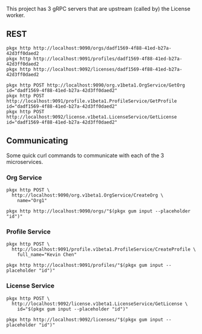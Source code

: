 This project has 3 gRPC servers that are upstream (called by) the License
worker.

## REST

```shell
pkgx http http://localhost:9090/orgs/dadf1569-4f88-41ed-b27a-42d3ff0daed2
pkgx http http://localhost:9091/profiles/dadf1569-4f88-41ed-b27a-42d3ff0daed2
pkgx http http://localhost:9092/licenses/dadf1569-4f88-41ed-b27a-42d3ff0daed2

pkgx http POST http://localhost:9090/org.v1beta1.OrgService/GetOrg id="dadf1569-4f88-41ed-b27a-42d3ff0daed2"
pkgx http POST http://localhost:9091/profile.v1beta1.ProfileService/GetProfile id="dadf1569-4f88-41ed-b27a-42d3ff0daed2"
pkgx http POST http://localhost:9092/license.v1beta1.LicenseService/GetLicense id="dadf1569-4f88-41ed-b27a-42d3ff0daed2"
```

## Communicating

Some quick curl commands to communicate with each of the 3 microservices.

### Org Service

```shell
pkgx http POST \
  http://localhost:9090/org.v1beta1.OrgService/CreateOrg \
    name="Org1"

pkgx http http://localhost:9090/orgs/"$(pkgx gum input --placeholder "id")"
```

### Profile Service

```shell
pkgx http POST \
  http://localhost:9091/profile.v1beta1.ProfileService/CreateProfile \
    full_name="Kevin Chen"

pkgx http http://localhost:9091/profiles/"$(pkgx gum input --placeholder "id")"
```

### License Service

```shell
pkgx http POST \
  http://localhost:9092/license.v1beta1.LicenseService/GetLicense \
    id="$(pkgx gum input --placeholder "id")"

pkgx http http://localhost:9092/licenses/"$(pkgx gum input --placeholder "id")"
```